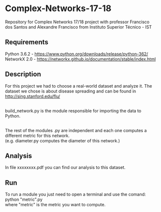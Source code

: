 # Complex-Networks-17-18
Repository for Complex Networks 17/18 project with professor Francisco dos Santos and Alexandre Francisco from Instituto Superior Técnico - IST

## Requirements

Python 3.6.2 - https://www.python.org/downloads/release/python-362/
<br />NetworkX 2.0 - https://networkx.github.io/documentation/stable/index.html 

## Description

For this project we had to choose a real-world dataset and analyze it. 
The dataset we chose is about disease spreading and can be found in http://sing.stanford.edu/flu/

<br />build_network.py is the module responsible for importing the data to Python.

<br />The rest of the modules .py are independent and each one computes a different metric for this network.
<br />(e.g. diameter.py computes the diameter of this network.)

## Analysis

In file xxxxxxxx.pdf you can find our analysis to this dataset.

## Run

To run a module you just need to open a terminal and use the comand: 
<br />python "metric".py
	<br />            where "metric" is the metric you want to compute.
